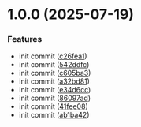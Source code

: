 # 1.0.0 (2025-07-19)


### Features

* init commit ([c26fea1](https://github.com/amitrazz/ui-kit/commit/c26fea1f84434b06057656fd7be080cb63fb5009))
* init commit ([542ddfc](https://github.com/amitrazz/ui-kit/commit/542ddfcd8d673696acc384f8c1fb90628fea4cf8))
* init commit ([c605ba3](https://github.com/amitrazz/ui-kit/commit/c605ba3f6e17f8c60c8088a6a07d4fa749d429aa))
* init commit ([a32bd81](https://github.com/amitrazz/ui-kit/commit/a32bd81201af8d153d82efce79a757ca5e59f274))
* init commit ([e34d6cc](https://github.com/amitrazz/ui-kit/commit/e34d6ccd69d6f8e073a0b74730eabed5ce1600f4))
* init commit ([86097ad](https://github.com/amitrazz/ui-kit/commit/86097ad88b53c604b5b211eeb0e6b082cb6f9d96))
* init commit ([41fee08](https://github.com/amitrazz/ui-kit/commit/41fee087068592727924669e5b08b5a23a8280d4))
* init commit ([ab1ba42](https://github.com/amitrazz/ui-kit/commit/ab1ba42ab2558047c697e282bb897bab8a6623b2))
